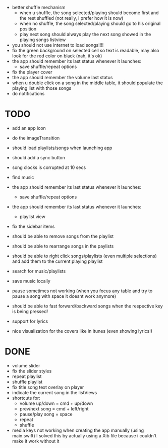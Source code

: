 - better shuffle mechanism
  - when u shuffle, the song selected/playing should become first and the rest shuffled
    (not really, i prefer how it is now)
  - when no shuffle, the song selected/playing should go to his original position
  - play next song should always play the next song showed in the playing songs listview
- you should not use internet to load songs!!!!
- fix the green background on selected cell so text is readable, may also look for the red color on black
  (nah, it's ok)
- the app should remember its last status whenever it launches:
  - save shuffle/repeat options
- fix the player cover
- the app should remember the volume last status
- when u double click on a song in the middle table, it should populate the playing list with those songs
- do notifications

# TODO
- add an app icon
- do the imageTransition
- should load playlists/songs when launching app
- should add a sync button
- song clocks is corrupted at 10 secs
- find music
- the app should remember its last status whenever it launches:
  - save shuffle/repeat options
- the app should remember its last status whenever it launches:
  - playlist view

- fix the sidebar items
- should be able to remove songs from the playlist
- should be able to rearrange songs in the paylists
- should be able to right click songs/playlists (even multiple selections) and add them to the current playing playlist
- search for music/playlists
- save music locally
- pause sometimes not working (when you focus any table and try to pause a song with space it doesnt work anymore)
- should be able to fast forward/backward songs when the respective key is being pressed!
- support for lyrics
- nice visualization for the covers like in itunes (even showing lyrics!)

# DONE
- volume slider
- fix the slider styles
- repeat playlist
- shuffle playlist
- fix title song text overlay on player
- indicate the current song in the listViews
- shortcuts for:
  - volume up/down = cmd + up/down
  - prev/next song = cmd + left/right
  - pause/play song = space
  - repeat
  - shuffle
- media keys not working when creating the app manually (using main.swift)
  I solved this by actually using a Xib file because i couldn't make it work without it
